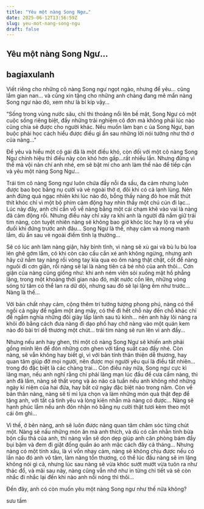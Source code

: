 ```yaml
---
title: "Yêu một nàng Song Ngư…"
date: 2025-06-12T13:56:59Z
slug: yeu-mot-nang-song-ngu
draft: false
---
```


## Yêu một nàng Song Ngư…

## bagiaxulanh

Viết riêng cho những cô nàng Song ngư ngọt ngào, nhưng để yêu… cũng lắm gian nan… và cũng xin tặng cho những anh chàng đang mê mẩn nàng Song ngư nào đó, xem như là bí kíp vậy…
 
“Sống trong vùng nước sâu, chỉ thi thoảng nổi lên bề mặt, Song Ngư có một cuộc sống riêng biệt, đầy những trải nghiệm cô đơn mà không phải lúc nào cũng chia sẻ được cho người khác. Nếu muốn làm bạn c
ủa Song Ngư, bạn buộc phải học cách hiểu được điều gì ẩn sau những lời nói tưởng như thờ ơ của nàng…”
 
Để yêu và hiểu một cô gái đã là một điều khó, còn đối với một cô nàng Song Ngư chính hiệu thì điều này còn khó hơn gấp…rất nhiều lần. Nhưng đừng vì thế mà vội nản chí anh nhé, em sẽ bật mí cho anh làm thế nào để tiếp cận và yêu một nàng Song Ngư…
 
Trái tim cô nàng Song ngư luôn chứa đầy nỗi đa sầu, đa cảm nhưng luôn được bao bọc bằng nụ cười và vẻ ngoài thờ ơ, đôi khi có cả lạnh lùng. Nên anh đừng quá ngạc nhiên khi lúc nào đó, bỗng thấy nàng đỏ hoe mắt thút thít khóc chỉ vì một bộ phim cảm động hay nhìn thấy một chú cún đi lạc… Lúc này đây, anh chỉ cần vỗ về nàng bằng một cái chạm khẽ vào vai là nàng đã cảm động rồi. Nhưng điều này chỉ xảy ra khi anh là người đã nắm giữ trái tim nàng, còn tuyệt nhiên nàng sẽ không bao giờ khóc lóc hay lộ ra vẻ yếu đuối khi đứng trước anh đâu… Song Ngư là thế, nhạy cảm và mong manh lắm, dù ẩn sau vẻ ngoài điềm tĩnh lạ thường…
 
Sẽ có lúc anh làm nàng giận, hãy bình tĩnh, vì nàng sẽ xù gai và bù lu bù loa lên ghê gớm lắm, có khi còn cào cấu cắn xé anh không ngừng, nhưng anh hãy cứ nắm tay nàng rồi vòng tay kia qua eo ôm nàng thật chặt, cốt để nàng nguôi đi cơn giận, rồi nàng sẽ lại là nàng tiên cá bé nhỏ của anh thôi… Cơn giận của nàng cũng giống như: khi anh ném viên sỏi xuống mặt hồ phẳng lặng, trong một khoảng thời gian nào đó, mặt nước cồn lên, những vòng sóng từ tâm có thể lan ra dữ dội, nhưng sau đó sẽ lại lặng êm như trước… Nàng là thế…
 
Với bản chất nhạy cảm, cộng thêm trí tưởng tượng phong phú, nàng có thể ngồi cả ngày để ngắm một áng mây, có thể đi hết chỗ này đến chỗ khác chỉ để ngắm nghía những đôi giày lấp lánh sau tủ kính… nên anh hãy lôi nàng ra khỏi đó bằng cách đưa nàng đi dạo phố hay chở nàng vào một quán kem nào đó bài trí dễ thương một chút… trái tim nàng sẽ run lên vì anh đấy…
 
Nhưng nếu anh hay ghen, thì một cô nàng Song Ngư sẽ khiến anh phải gồng mình lên để đón những cơn ghen với tầng suất cao đấy nhé. Còn nàng, sẽ vẫn không hay biết gì, vì với bản tính thân thiện dễ thương, hay quan tâm giúp đỡ mọi người, nên được mọi người yêu quí là điều tất nhiên… trong đó đặc biệt là các chàng trai…
Còn điều này nữa, Song ngư cực kì lãng mạn, nếu anh nghĩ rằng chỉ phải lãng mạn lúc đầu để cưa cẩm nàng, thì anh đã lầm, nàng sẽ thất vọng và ảo não cả tuần nếu anh không nhớ những ngày kỉ niệm của hai đứa, hay bất cứ ngày đặc biệt nào trong năm. Còn về bản thân nàng, nàng sẽ tỉ mỉ lựa chọn và làm những món quà thật đẹp để tặng anh, với tất cả tình yêu và lòng kiên nhẫn mà nàng có được… Nàng sẽ hạnh phúc lắm nếu anh đón nhận nó bằng nụ cười thật tươi kèm theo một cái ôm ghì…
 
Vì thế, ở bên nàng, anh sẽ luôn được nàng quan tâm chăm sóc từng chút một. Nàng sẽ nấu những món ăn mà anh thích, và dù có cằn nhằn tính bừa bộn cẩu thả của anh, thì nàng vẫn sẽ dọn dẹp giúp anh căn phòng bám đầy bụi bặm và đem đi giặt đống quần áo anh mặc cách đây cả tháng…
Nhưng nàng có một tính xấu, là vì vốn nhạy cảm, nàng sẽ không chịu được nếu có lần nào đó anh vô tâm, làm nàng tổn thương, có thể lúc đầu nàng sẽ im lặng không nói gì cả, nhưng lúc sau nàng sẽ vừa khóc sướt mướt vừa tuôn ra như thác đổ, và mãi sau này, nàng cũng vẫn nhớ như in từng chi tiết và sẽ còn nhắc đi nhắc lại đến khi nào anh nổi nóng thì thôi…
 
Đến đây, anh có còn muốn yêu một nàng Song ngư như thế nữa không?
 
 
 
 
sưu tầm